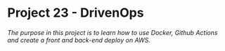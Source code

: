 # Project 23 - DrivenOps


###### The purpose in this project is to learn how to use Docker, Github Actions and create a front and back-end deploy on AWS. 